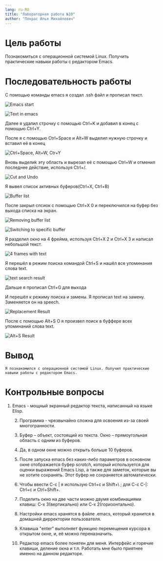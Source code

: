 ```yaml
---
lang: ru-RU
title: "Лабораторная работа №10"
author: "Покрас Илья Михайлович"
---
```


# Цель работы
Познакомиться с операционной системой Linux. Получить практические навыки работы с редактором Emacs.

# Последовательность работы
С помощью команды emacs я создал .ssh файл и прописал текст.

![Emacs start](https://imgur.com/4twpp0T.png)

![Text in emacs](https://imgur.com/DaPCJPl.png)

Далее я удалил строчку с помощью Ctrl+K и добавил в конец с помощью Ctrl+Y.

После я с помощью Ctrl+Space и Alt+W выделил нужную строчку и вставил её в конец

![Ctrl+Space, Alt+W, Ctr+Y](https://imgur.com/I4cU7Pl.png)

Вновь выделиk эту область и  вырезал её с помощью Ctrl+W и отменил последнее действие, используя Ctrl+/.

![Cut and Undo](https://imgur.com/I4cU7Pl.png)

Я вывел список активных буферов(Ctrl+X, Ctrl+B)

![Buffer list](https://imgur.com/el261X8.png)

После закрыл спсиок с помощью Ctrl+X 0 и переключился на буфер без выхода списка на экран.

![Removing buffer list](https://imgur.com/O8JIkHs.png)

![Switching to specific buffer](https://imgur.com/5qJRvbq.png)

Я разделил окно на 4 фрейма, используя Ctrl+X 2 и Ctrl+X 3 и написал небольшой текст.

![4 frames with text](https://imgur.com/dW5xI9d.png)

Я перешёл в режим поиска командой Ctrl+S и нашёл все упоминания слова text.

![text search result](https://imgur.com/fWqI0pa.png)

Дальше я прописал Ctrl+G для выхода

И перешёл к режиму поиска и замены. Я прописал text на замену. Заменяется он на speech.

![Replacement Result](https://imgur.com/9wYt92a.png)

После с помощью Alt+S O я произвел поиск в буффере всех упоминаний слова text.

![Alt+S Result](https://imgur.com/7ffIDCM.png)

# Вывод
```
Я познакомился с операционной системой Linux. Получил практические навыки работы с редактором Emacs.

```
# Контрольные вопросы 
 1. Emacs - мощный экранный редактор текста, написанный на
    языке Elisp.

    2. Программа - чрезвычайно сложна для освоения из-за своей многогранности.

    3. Буфер – объект, состоящий из текста.
    Окно – прямоугольная область с одним из буферов.

    4. Да, в одном окне можно открыть больше 10 буферов.

    5. После запуска emacs без каких-либо параметров в основном окне отображается буфер *scratch*, который используется для оценки выражений Emacs Lisp, а также для заметок, которые вы не хотите сохранять. Этот буфер не сохраняется автоматически.

    6. Чтобы ввести  C-c | я использую Ctrl+c и Shift+\ ;  для C-c C-|: Ctrl+c и Ctrl+Shift+\.

    7. Поделить окно на две части можно двумя комбинациями клавиш:
    C-x 3(вертикально) или C-x 2(горизонтально).

    8. Настройки emacs хранятся в файле .emacs, который хранится в домашней дирректории пользователя.

    9. Клавиша "enter" выполняет функцию перемещения курсора в открытом окне, и, её можно переназначить.

    10. Редактор emacs более понятен для меня. Интерфейс и горячие клавиши, деление окна и т.п. Работать мне было приятнее именно на данном редакторе.